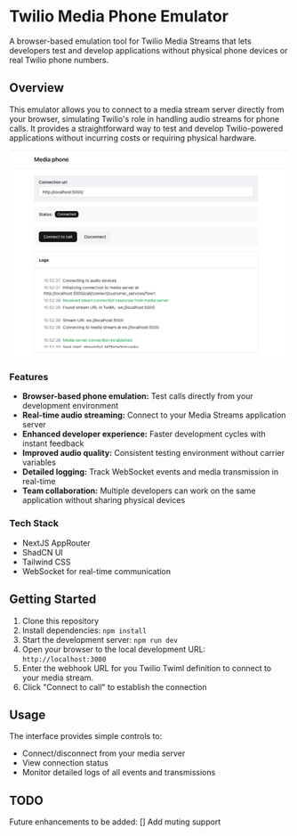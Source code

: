 # Twilio Media Phone Emulator
A browser-based emulation tool for Twilio Media Streams that lets developers test and develop applications without physical phone devices or real Twilio phone numbers.

## Overview
This emulator allows you to connect to a media stream server directly from your browser, simulating Twilio's role in handling audio streams for phone calls.
It provides a straightforward way to test and develop Twilio-powered applications without incurring costs or requiring physical hardware.

![](/docs/preview.jpg)

### Features
* **Browser-based phone emulation:** Test calls directly from your development environment
* **Real-time audio streaming:** Connect to your Media Streams application server
* **Enhanced developer experience:** Faster development cycles with instant feedback
* **Improved audio quality:** Consistent testing environment without carrier variables
* **Detailed logging:** Track WebSocket events and media transmission in real-time
* **Team collaboration:** Multiple developers can work on the same application without sharing physical devices

### Tech Stack
* NextJS AppRouter
* ShadCN UI
* Tailwind CSS
* WebSocket for real-time communication

## Getting Started
1. Clone this repository
2. Install dependencies: `npm install`
3. Start the development server: `npm run dev`
4. Open your browser to the local development URL: `http://localhost:3000`
5. Enter the webhook URL for you Twilio Twiml definition to connect to your media stream.
6. Click "Connect to call" to establish the connection

## Usage
The interface provides simple controls to:
* Connect/disconnect from your media server
* View connection status
* Monitor detailed logs of all events and transmissions

## TODO
Future enhancements to be added:
[] Add muting support
